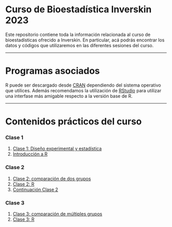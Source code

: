 # Curso de Bioestadística Inverskin 2023

Este repositorio contiene toda la información relacionada al curso de bioestadísticas ofrecido a Inverskin. En particular, acá podrás encontrar los datos y códigos que utilizaremos en las diferentes sesiones del curso.

---

# Programas asociados

R puede ser descargado desde [CRAN](https://cran.r-project.org/) dependiendo del sistema operativo que utilices.
Además recomendamos la utilización de [RStudio](https://www.rstudio.com/products/rstudio/download/) para utilizar una interfase más amigable respecto a la versión base de R.

---
# Contenidos prácticos del curso
### Clase 1
1. [Clase 1: Diseño experimental y estadística](https://github.com/BioCastaneda/Inversink/blob/main/archivos/Clase1.pdf)
2. [Introducción a R](Intro_R.R)
### Clase 2
1. [Clase 2: comparación de dos grupos](https://github.com/BioCastaneda/Inverskin/blob/main/archivos/Clase2.pdf)
2. [Clase 2: R](https://github.com/BioCastaneda/Inverskin/blob/main/Clase_2.md)
3. [Continuación Clase 2](https://github.com/BioCastaneda/Inverskin/blob/main/Clase2_pt2.md)
### Clase 3
1. [Clase 3: comparación de múltiples grupos](https://github.com/BioCastaneda/Inverskin/blob/main/archivos/Clase3.pdf)
2. [Clase 3: R](https://github.com/BioCastaneda/Inverskin/blob/main/Clase_3.md)

